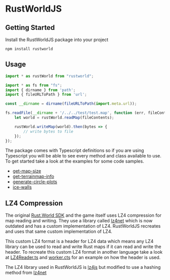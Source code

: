 # RustWorldJS

## Getting Started

Install the RustWorldJS package into your project
```
npm install rustworld
```


## Usage

```javascript
import * as rustWorld from "rustworld";

import * as fs from "fs";
import { dirname } from 'path';
import { fileURLToPath } from 'url';

const __dirname = dirname(fileURLToPath(import.meta.url));

fs.readFile(__dirname + '/../../test/test.map', function (err, fileContents) {
    let world = rustWorld.readMap(fileContents);

    rustWorld.writeMap(world).then(bytes => {
        // write bytes to file
    });
});
```

The package comes with Typescript definitions so if you are using Typescript you will be able to see every method and class available to use. To get started take a look at the examples for some code samples.

 - [get-map-size](https://github.com/Dezinater/RustWorldJS/tree/master/test/examples/get-map-size.js)
 - [get-terrainmap-info](https://github.com/Dezinater/RustWorldJS/tree/master/test/examples/get-terrainmap-info.js)
 - [generate-circle-plots](https://github.com/Dezinater/RustWorldJS/tree/master/test/examples/generate-circle-plots.js)
 - [ice-walls](https://github.com/Dezinater/RustWorldJS/tree/master/test/examples/ice-walls.js)


## LZ4 Compression

The original [Rust.World SDK](https://github.com/Facepunch/Rust.World) and the game itself uses LZ4 compression for map reading and writing. They use a library called [lz4net](https://github.com/MiloszKrajewski/lz4net) which is now outdated and has a custom implementation of LZ4. RustWorldJS recreates and uses that same custom implementation of LZ4. 

This custom LZ4 format is a header for LZ4 data which means any LZ4 library can be used to read and write Rust maps if it can read and write the header. To recreate this custom LZ4 format in another language take a look at [LZ4Reader.ts](https://github.com/Dezinater/RustWorldJS/blob/master/src/LZ4Reader.ts#L52) and [worker.cts](https://github.com/Dezinater/RustWorldJS/blob/master/src/worker.cts#L30) for an example on how the header is used.

The LZ4 library used in RustWorldJS is [lz4js](https://github.com/Benzinga/lz4js) but modified to use a hashing method from [lz4net](https://github.com/MiloszKrajewski/lz4net)